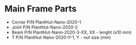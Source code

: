 # Main Frame Parts
- Corner	P/N PlantHut-Nano-2020-1
- Joint		P/N PlantHut-Nano-2020-2
- Beam		P/N PlantHut-Nano-2020-3-XX, XX - lenght (x10 mm)
- T			P/N PlantHut-Nano-2020-Y-1, Y - nut size (mm)
